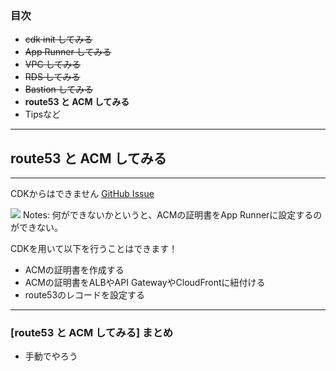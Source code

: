 ### 目次

- ~~cdk init してみる~~
- ~~App Runner してみる~~
- ~~VPC してみる~~
- ~~RDS してみる~~
- ~~Bastion してみる~~
- **route53 と ACM してみる**
- Tipsなど
---

## route53 と ACM してみる
---

CDKからはできません [GitHub Issue](https://github.com/aws-cloudformation/cloudformation-coverage-roadmap/issues/1092)

![](./assets/gh-issue-apprunner-custom-domain.png) <!-- .element: height="500px" -->
Notes:
何ができないかというと、ACMの証明書をApp Runnerに設定するのができない。

CDKを用いて以下を行うことはできます！
- ACMの証明書を作成する
- ACMの証明書をALBやAPI GatewayやCloudFrontに紐付ける
- route53のレコードを設定する
---

### [route53 と ACM してみる] まとめ

- 手動でやろう
